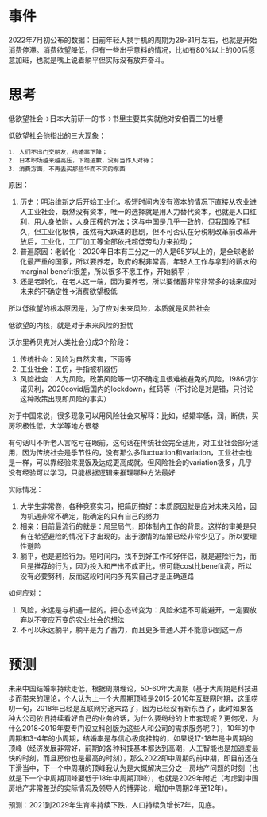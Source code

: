 # 事件

2022年7月初公布的数据：目前年轻人换手机的周期为28-31月左右，也就是开始消费停滞。消费欲望降低，但有一些出乎意料的情况，比如有80%以上的00后愿意加班，也就是嘴上说着躺平但实际没有放弃奋斗。



# 思考

低欲望社会->日本大前研一的书->书里主要其实就他对安倍晋三的吐槽

低欲望社会他指出的三大现象：

 	1. 人们不出门交朋友，结婚率下降；
 	2. 日本职场越来越高压，下跪道歉，没有当作人对待；
 	3. 消费方面，不再去买那些华而不实的东西



原因：

1. 历史：明治维新之后开始工业化，极短时间内没有资本的情况下直接从农业进入工业社会，既然没有资本，唯一的选择就是用人力替代资本，也就是人口红利，用人身依附，人身压榨的方法；这与中国是几乎一致的，但我国晚了挺久，但工业化极快，虽然有大跃进的悲剧，但不可否认在分税制改革前改革开放后，工业化，工厂加工等全部依托超低劳动力来拉动；
2. 普遍原因：老龄化：2020年日本有三分之一的人是65岁以上的，是全球老龄化最严重的国家，所以要养老，政府的税非常高，年轻人工作与拿到的薪水的marginal benefit很差，所以很多不愿工作，开始躺平；
3. 还是老龄化，在老人这一端，因为要养老，所以要储蓄非常非常多的钱来应对未来的不确定性->消费欲望极低



所以低欲望的根本原因是，为了应对未来风险，本质就是风险社会

低欲望的内核，就是对于未来风险的担忧



沃尔里希贝克对人类社会分成3个阶段：

1. 传统社会：风险为自然灾害，下雨等
2. 工业社会：工伤，手指被机器伤
3. 风险社会：人为风险，政策风险等一切不确定且很难被避免的风险，1986切尔诺贝利，2020covid后国内的lockdown，红码等（不讨论是对是错，只讨论这种政策出现即风险的事实）



对于中国来说，很多现象可以用风险社会来解释：比如，结婚率低，润，断供，买房积极性低，大学等地方很卷

有句话叫不听老人言吃亏在眼前，这句话在传统社会完全适用，对工业社会部分适用，因为传统社会是季节性的，没有那么多fluctuation和variation，工业社会也是一样，可以靠经验来混饭及达成更高成就。但风险社会的variation极多，几乎没有经验可以学习，只能根据逻辑来推理哪种方法最好



实际情况：

1. 大学生非常卷，各种竞赛实习，把简历搞好：本质原因就是应对未来风险，因为机遇非常不确定，能确定的只有自己的努力
2. 相亲：目前最流行的就是：局里局气，即体制内工作的背景。这样的审美是只有在希望避险的情况下才出现的。出于激情的结婚已经非常少见了。所以要理性避险
3. 躺平，也是避险行为。短时间内，找不到好工作和好伴侣，就是避险行为，而且是推荐的行为，因为投入和产出不成正比，很可能cost比benefit高，所以没有必要努利，反而这段时间内多充实自己才是正确道路



如何应对：

1. 风险，永远是与机遇一起的。把心态转变为：风险永远不可能避开，一定要放弃以不变应万变的农业社会的想法
2. 不可以永远躺平，躺平是为了蓄力，而且更多普通人并不能意识到这一点





# 预测

未来中国结婚率持续走低，根据周期理论，50-60年大周期（基于大周期是科技进步而带来的理论，个人认为上一个大周期顶峰是2015-2016年互联网时期，这里唠叨一句，2018年已经是互联网穷途末路了，因为已经没有新东西了，此时如果各种大公司依旧持续看好自己的业务的话，为什么要纷纷的上市套现呢？更何况，为什么2018-2019年要专门设立科创版为这些人和公司的需求服务呢？），10年的中周期和3-4年的小周期，结婚率是与信心极度挂钩的，如果说17-18年是中周期的顶峰（经济发展非常好，前期的各种科技基本都达到高潮，人工智能也是加速度最快的时刻，而且房价也是最高的时刻），那么2022即中周期的前中期，即目前还在下滑当中，下一个中周期的顶峰我认为是大概解决三分之一房地产问题的时刻（也就是下一个中周期顶峰要低于18年中周期顶峰），也就是2029年附近（考虑到中国房地产非常差劲的实际情况及领导人的博弈论，增加中周期2年至12年）。

预测：2021到2029年生育率持续下跌，人口持续负增长7年，见底。

